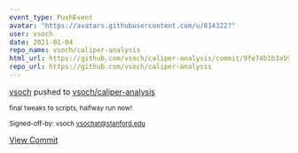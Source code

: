 ```yaml
---
event_type: PushEvent
avatar: "https://avatars.githubusercontent.com/u/814322?"
user: vsoch
date: 2021-01-04
repo_name: vsoch/caliper-analysis
html_url: https://github.com/vsoch/caliper-analysis/commit/9fe74b1b3a59433913fb70a7432159265bdd7063
repo_url: https://github.com/vsoch/caliper-analysis
---
```


<a href='https://github.com/vsoch' target='_blank'>vsoch</a> pushed to <a href='https://github.com/vsoch/caliper-analysis' target='_blank'>vsoch/caliper-analysis</a>

<small>final tweaks to scripts, halfway run now!

Signed-off-by: vsoch <vsochat@stanford.edu></small>

<a href='https://github.com/vsoch/caliper-analysis/commit/9fe74b1b3a59433913fb70a7432159265bdd7063' target='_blank'>View Commit</a>